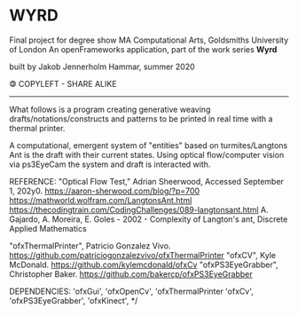 # WYRD

Final project for degree show MA Computational Arts, Goldsmiths University of London
An openFrameworks application, part of the work series **Wyrd**

built by Jakob Jennerholm Hammar, summer 2020

🄯 COPYLEFT - SHARE ALIKE

--------- 

What follows is a program creating generative weaving drafts/notations/constructs
and patterns to be printed in real time with a thermal printer.

A computational, emergent system of "entities" based on turmites/Langtons Ant is 
the draft with their current states. Using optical flow/computer vision via ps3EyeCam
the system and draft is interacted with.

REFERENCE: 
"Optical Flow Test," Adrian Sheerwood, Accessed September 1, 202y0. https://aaron-sherwood.com/blog/?p=700
https://mathworld.wolfram.com/LangtonsAnt.html
https://thecodingtrain.com/CodingChallenges/089-langtonsant.html
A. Gajardo, A. Moreira, E. Goles - 2002 - Complexity of Langton's ant, Discrete Applied Mathematics
 
"ofxThermalPrinter", Patricio Gonzalez Vivo. https://github.com/patriciogonzalezvivo/ofxThermalPrinter "ofxCV", Kyle McDonald. https://github.com/kylemcdonald/ofxCv
"ofxPS3EyeGrabber", Christopher Baker. https://github.com/bakercp/ofxPS3EyeGrabber

DEPENDENCIES:
'ofxGui',
'ofxOpenCv',
'ofxThermalPrinter
'ofxCv',
'ofxPS3EyeGrabber',
'ofxKinect',
 */
